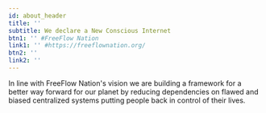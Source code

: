 ```yaml
---
id: about_header
title: ''
subtitle: We declare a New Conscious Internet
btn1: '' #FreeFlow Nation
link1: '' #https://freeflownation.org/
btn2: ''
link2: ''
---
```


In line with FreeFlow Nation's vision we are building a framework for a better way forward for our planet by reducing dependencies on flawed and biased centralized systems putting people back in control of their lives.
